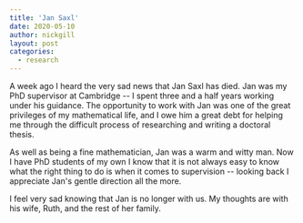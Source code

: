 ```yaml
---
title: 'Jan Saxl'
date: 2020-05-10
author: nickgill
layout: post
categories:
  - research
---
```


A week ago I heard the very sad news that Jan Saxl has died. Jan was my PhD supervisor at Cambridge -- I spent three and a half years working under his guidance. The opportunity to work with Jan was one of the great privileges of my mathematical life, and I owe him a great debt for helping me through the difficult process of researching and writing a doctoral thesis.

As well as being a fine mathematician, Jan was a warm and witty man. Now I have PhD students of my own I know that it is not always easy to know what the right thing to do is when it comes to supervision -- looking back I appreciate Jan's gentle direction all the more. 

I feel very sad knowing that Jan is no longer with us. My thoughts are with his wife, Ruth, and the rest of her family.


